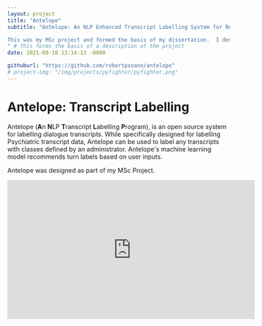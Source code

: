 ```yaml
---
layout: project
title: "Antelope"
subtitle: "Antelope: An NLP Enhanced Transcript Labelling System for Reflective Practitioners.

This was my MSc project and formed the basis of my dissertation.  I designed a full stack for labelling dialogue transcript turns using an administrator defined schema.  Antelope uses a machine learning model to recommend labels for transcript turns based on use.
" # This forms the basis of a description of the project
date: 2021-09-10 13:14:13 -0000

githuburl: "https://github.com/robertpsoane/antelope"
# project-img: "/img/projects/pyfighter/pyfighter.png"
---
```


# Antelope: Transcript Labelling

Antelope (**A**n **N**LP **T**ranscript **L**abelling **P**rogram), is an open source system for labelling dialogue transcripts.
While specifically designed for labelling Psychiatric transcript data, Antelope can be used to label any transcripts
with classes defined by an administrator. Antelope's machine learning model recommends turn labels based on user inputs.

Antelope was designed as part of my MSc Project.

<center>
<iframe width="560" height="315" src="https://www.youtube.com/embed/msIH9agVkDo" title="YouTube video player" frameborder="0" allow="accelerometer; autoplay; clipboard-write; encrypted-media; gyroscope; picture-in-picture" allowfullscreen></iframe>
</center>
